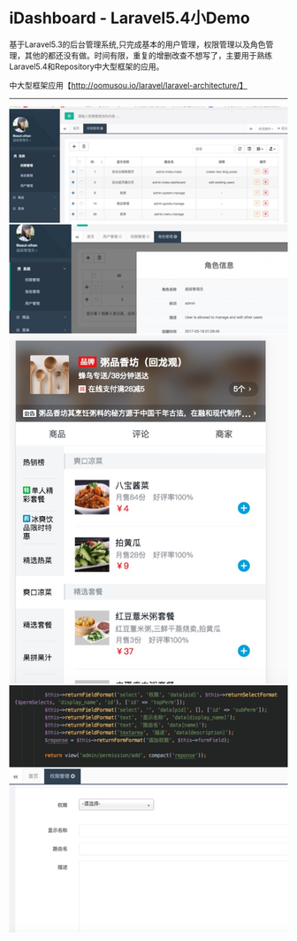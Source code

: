 # iDashboard - Laravel5.4小Demo

基于Laravel5.3的后台管理系统,只完成基本的用户管理，权限管理以及角色管理，其他的都还没有做。时间有限，重复的增删改查不想写了，主要用于熟练Laravel5.4和Repository中大型框架的应用。

中大型框架应用【http://oomusou.io/laravel/laravel-architecture/】


---
![](https://raw.githubusercontent.com/Krlees/Laravel54-eleme/master/public/img/1.png)
![](https://raw.githubusercontent.com/Krlees/Laravel54-eleme/master/public/img/2.png)
![](https://raw.githubusercontent.com/Krlees/Laravel54-eleme/master/public/img/3.png)
![](https://raw.githubusercontent.com/Krlees/Laravel54-eleme/master/public/img/4.png)
![](https://raw.githubusercontent.com/Krlees/Laravel54-eleme/master/public/img/5.png)
